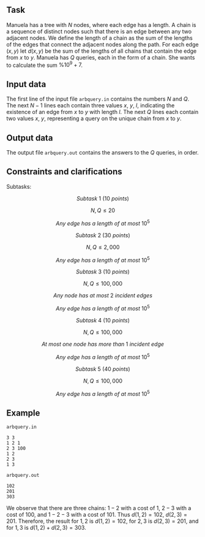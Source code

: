 ## Task

Manuela has a tree with $N$ nodes, where each edge has a length. A chain is a sequence of distinct nodes such that there is an edge between any two adjacent nodes. We define the length of a chain as the sum of the lengths of the edges that connect the adjacent nodes along the path. For each edge $(x, y)$ let $d(x, y)$ be the sum of the lengths of all chains that contain the edge from $x$ to $y$. Manuela has $Q$ queries, each in the form of a chain. She wants to calculate the sum $\% 10^9 + 7$.

## Input data

The first line of the input file `arbquery.in` contains the numbers $N$ and $Q$. The next $N - 1$ lines each contain three values $x$, $y$, $l$, indicating the existence of an edge from $x$ to $y$ with length $l$. The next $Q$ lines each contain two values $x$, $y$, representing a query on the unique chain from $x$ to $y$.

## Output data

The output file `arbquery.out` contains the answers to the $Q$ queries, in order.

## Constraints and clarifications

Subtasks:

$$ 
Subtask~1~(10~points)  
$$

$$ 
N, Q \leq 20 
$$

$$ 
Any~edge~has~a~length~of~at~most~10^5 
$$

$$ 
Subtask~2~(30~points)  
$$

$$ 
N, Q \leq 2,000 
$$

$$ 
Any~edge~has~a~length~of~at~most~10^5 
$$

$$ 
Subtask~3~(10~points)  
$$

$$ 
N, Q \leq 100,000 
$$

$$ 
Any~node~has~at~most~2~incident~edges 
$$

$$ 
Any~edge~has~a~length~of~at~most~10^5 
$$

$$ 
Subtask~4~(10~points)  
$$

$$ 
N, Q \leq 100,000 
$$

$$ 
At~most~one~node~has~more~than~1~incident~edge 
$$

$$ 
Any~edge~has~a~length~of~at~most~10^5 
$$

$$ 
Subtask~5~(40~points)  
$$

$$ 
N, Q \leq 100,000 
$$

$$ 
Any~edge~has~a~length~of~at~most~10^5 
$$

## Example

`arbquery.in`

```
3 3
1 2 1
2 3 100
1 2
2 3
1 3
```

`arbquery.out`

```
102
201
303
```

We observe that there are three chains: $1 - 2$ with a cost of $1$, $2 - 3$ with a cost of $100$, and $1 - 2 - 3$ with a cost of $101$. Thus $d(1, 2) = 102$, $d(2, 3) = 201$. Therefore, the result for $1, 2$ is $d(1, 2) = 102$, for $2, 3$ is $d(2, 3) = 201$, and for $1, 3$ is $d(1, 2) + d(2, 3) = 303$.
